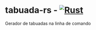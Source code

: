 # tabuada-rs - [![Rust](https://github.com/allan-silva/tabuada-rs/actions/workflows/rust.yml/badge.svg)](https://github.com/allan-silva/tabuada-rs/actions/workflows/rust.yml)
Gerador de tabuadas na linha de comando
